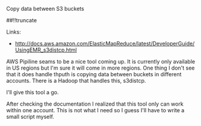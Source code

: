 Copy data between S3 buckets

[meta:author]: <> (Jonas Colmsjo)
[meta:title]: <> (Copy data between S3 buckets)
[meta:date]: <> (2013-03-04)
[meta:nested:key]: <> (Metadata value)

##!!truncate


Links:

 * http://docs.aws.amazon.com/ElasticMapReduce/latest/DeveloperGuide/UsingEMR_s3distcp.html


AWS Pipiline seams to be a nice tool coming up. It is currently only available in US regions but I'm sure it will come in more regions.
One thing I don't see that it does handle thputh is copying data between buckets in different accounts. There is a Hadoop that handles
this, s3distcp.

I'll give this tool a go.


After checking the documentation I realized that  this tool only can work within one account. This is not what I need so I guess I'll have
to write a small script myself.
